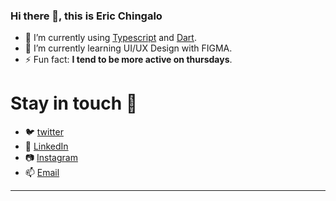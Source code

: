  ### Hi there 👋, this is Eric Chingalo
- 🔭 I’m currently using [Typescript](https://www.typescriptlang.org/) and [Dart](https://dart.dev/).
- 🌱 I’m currently learning UI/UX Design with FIGMA.
- ⚡ Fun fact: <strong>I tend to be more active on thursdays</strong>.

# Stay in touch 💬
- 🐦 [twitter](https://twitter.com/ericchingalo)
- 👔 [LinkedIn](https://www.linkedin.com/in/eric-chingalo-711630185/)
- 📷 [Instagram](https://www.instagram.com/ericchingalo/)
- 📫 [Email](mailto:echingalo@gmail.com)

<hr>



